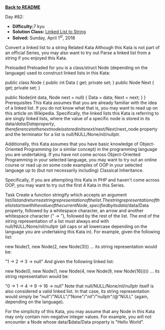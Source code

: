 ﻿<a href=https://github.com/hlais/Kata---a---Day><b>Back to README</b><a>

Day #82: 

* <b>Difficulty:</b>7 kyu
* <b>Solution Class:</b> [Linked List to String](Linked%20List%20to%20String.cs)
* <b>Solved:</b> Sunday, April 1<sup>st</sup>, 2018

Convert a linked list to a string
Related Kata
Although this Kata is not part of an official Series, you may also want to try out Parse a linked list from a string if you enjoyed this Kata.

Preloaded
Preloaded for you is a class/struct Node (depending on the language) used to construct linked lists in this Kata:

public class Node {
  public int Data { get; private set; }
  public Node Next { get; private set; }

  public Node(int data, Node next = null) {
    Data = data;
    Next = next;
  }
}
Prerequisites
This Kata assumes that you are already familiar with the idea of a linked list. If you do not know what that is, you may want to read up on this article on Wikipedia. Specifically, the linked lists this Kata is referring to are singly linked lists, where the value of a specific node is stored in its data/$data/Data property, the reference to the next node is stored in its next/$next/Next/next_node property and the terminator for a list is null/NULL/None/nil/nullptr.

Additionally, this Kata assumes that you have basic knowledge of Object-Oriented Programming (or a similar concept) in the programming language you are undertaking. If you have not come across Object-Oriented Programming in your selected language, you may want to try out an online course or read up on some code examples of OOP in your selected language up to (but not necessarily including) Classical Inheritance.

Specifically, if you are attempting this Kata in PHP and haven't come across OOP, you may want to try out the first 4 Kata in this Series.

Task
Create a function stringify which accepts an argument list/$list and returns a string representation of the list. The string representation of the list starts with the value of the current Node, specified by its data/$data/Data property, followed by a whitespace character, an arrow and another whitespace character (" -> "), followed by the rest of the list. The end of the string representation of a list must always end with null/NULL/None/nil/nullptr (all caps or all lowercase depending on the language you are undertaking this Kata in). For example, given the following list:

new Node(1, new Node(2, new Node(3)))
... its string representation would be:

"1 -> 2 -> 3 -> null"
And given the following linked list:

new Node(0, new Node(1, new Node(4, new Node(9, new Node(16)))))
... its string representation would be:

"0 -> 1 -> 4 -> 9 -> 16 -> null"
Note that null/NULL/None/nil/nullptr itself is also considered a valid linked list. In that case, its string representation would simply be "null"/"NULL"/"None"/"nil"/"nullptr"/@"NULL" (again, depending on the language).

For the simplicity of this Kata, you may assume that any Node in this Kata may only contain non-negative integer values. For example, you will not encounter a Node whose data/$data/Data property is "Hello World".
